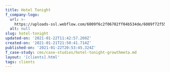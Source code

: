 ```yaml
---
title: Hotel Tonight
f_company-logo:
  url: >-
    https://uploads-ssl.webflow.com/6009f6c2f06702ff04b534de/6009f72f5521e9434447c81b_case-study-logo-4.png
  alt: null
slug: hotel-tonight
updated-on: '2021-01-22T11:42:57.269Z'
created-on: '2021-01-21T21:50:41.714Z'
published-on: '2021-01-22T20:53:45.324Z'
f_case-study: cms/case-studies/hotel-tonight-growthmeta.md
layout: '[clients].html'
tags: clients
---
```



